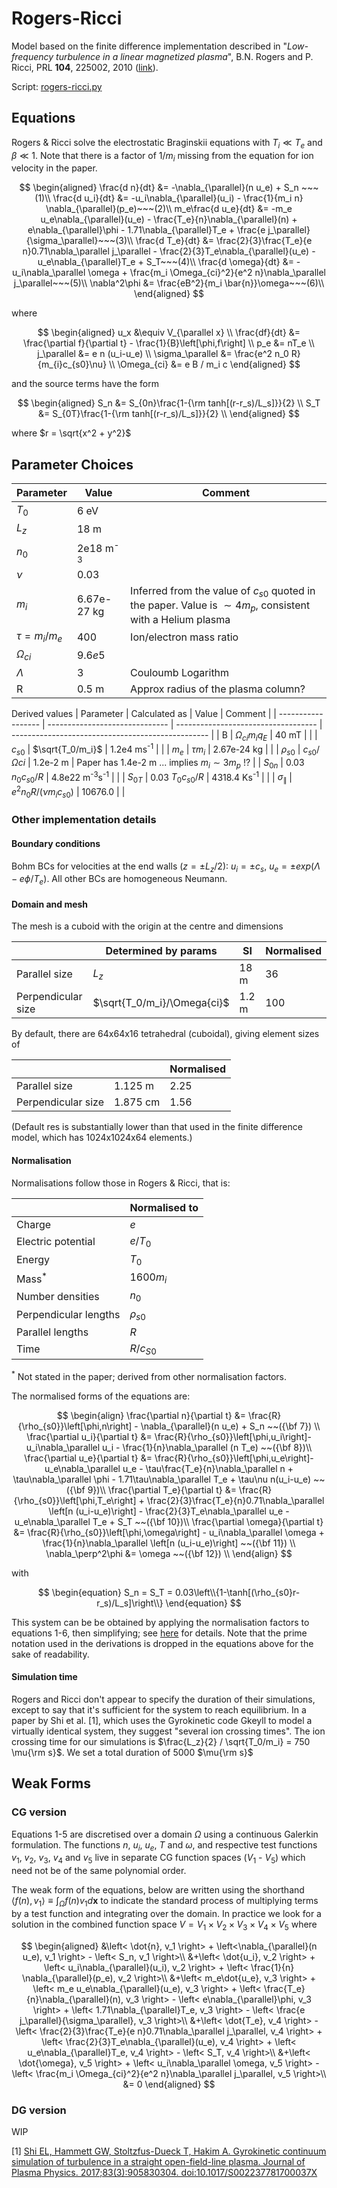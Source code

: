 # Rogers-Ricci

Model based on the finite difference implementation described in "*Low-frequency turbulence in a linear magnetized plasma*", B.N. Rogers and P. Ricci, PRL **104**, 225002, 2010 ([link](https://journals.aps.org/prl/abstract/10.1103/PhysRevLett.104.225002)).

Script: [rogers-ricci.py](../scripts/rogers-ricci.py)

## Equations

Rogers & Ricci solve the electrostatic Braginskii equations with $T_i \ll T_e$ and $\beta \ll 1$. Note that there is a factor of $1/m_i$ missing from the equation for ion velocity in the paper.

$$
\begin{aligned}
\frac{d n}{dt} &= -\nabla_{\parallel}(n u_e) + S_n ~~~(1)\\
\frac{d u_i}{dt} &= -u_i\nabla_{\parallel}(u_i) - \frac{1}{m_i n} \nabla_{\parallel}(p_e)~~~(2)\\
m_e\frac{d u_e}{dt} &= -m_e u_e\nabla_{\parallel}(u_e) - \frac{T_e}{n}\nabla_{\parallel}(n) + e\nabla_{\parallel}\phi - 1.71\nabla_{\parallel}T_e + \frac{e j_\parallel}{\sigma_\parallel}~~~(3)\\
\frac{d T_e}{dt} &= \frac{2}{3}\frac{T_e}{e n}0.71\nabla_\parallel j_\parallel - \frac{2}{3}T_e\nabla_{\parallel}(u_e) - u_e\nabla_{\parallel}T_e + S_T~~~(4)\\
\frac{d \omega}{dt} &= -u_i\nabla_\parallel \omega + \frac{m_i \Omega_{ci}^2}{e^2 n}\nabla_\parallel j_\parallel~~~(5)\\
\nabla^2\phi &= \frac{eB^2}{m_i \bar{n}}\omega~~~(6)\\
\end{aligned}
$$

where

$$
\begin{aligned}
u_x &\equiv V_{\parallel x} \\
\frac{df}{dt} &= \frac{\partial f}{\partial t} - \frac{1}{B}\left[\phi,f\right] \\
p_e &= nT_e \\
j_\parallel &= e n (u_i-u_e) \\
\sigma_\parallel &= \frac{e^2 n_0 R}{m_{i}c_{s0}\nu} \\
\Omega_{ci} &= e B / m_i c
\end{aligned}
$$

and the source terms have the form

$$
\begin{aligned}
S_n &= S_{0n}\frac{1-{\rm tanh[(r-r_s)/L_s]}}{2} \\
S_T &= S_{0T}\frac{1-{\rm tanh[(r-r_s)/L_s]}}{2} \\
\end{aligned}
$$

where $r = \sqrt{x^2 + y^2}$

## Parameter Choices

| Parameter      | Value               | Comment                                                                                                         |
| -------------- | ------------------- | --------------------------------------------------------------------------------------------------------------- |
| $T_0$          | 6 eV                |                                                                                                                 |
| $L_z$          | 18 m                |                                                                                                                 |
| $n_0$          | 2e18 m<sup>-3</sup> |                                                                                                                 |
| $\nu$          | 0.03                |                                                                                                                 |
| $m_i$          | 6.67e-27 kg         | Inferred from the value of $c_{s0}$ quoted in the paper. Value is $\sim 4 m_p$, consistent with a Helium plasma |
| $\tau=m_i/m_e$ | 400                 | Ion/electron mass ratio                                                                                         |
| $\Omega_{ci}$  | $9.6e5$             |                                                                                                                 |
| $\Lambda$      | 3                   | Couloumb Logarithm                                                                                              |
| R              | 0.5 m               | Approx radius of the plasma column?                                                                             |

Derived values
| Parameter          | Calculated as                  | Value                               | Comment                                           |
| ------------------ | ------------------------------ | ----------------------------------- | ------------------------------------------------- |
| B                  | $\Omega_{ci} m_i q_E$          | 40 mT                               |                                                   |
| $c_{s0}$           | $\sqrt{T_0/m_i}$               | 1.2e4 ms<sup>-1</sup>               |                                                   |
| $m_e$              | $\tau m_i$                     | 2.67e-24 kg                         |                                                   |
| $\rho_{s0}$        | $c_{s0}/\Omega{ci}$            | 1.2e-2 m                            | Paper has 1.4e-2 m ... implies $m_i\sim 3 m_p$ !? |
| $S_{0n}$           | 0.03 $n_0 c_{s0}/R$            | 4.8e22 m<sup>-3</sup>s<sup>-1</sup> |                                                   |
| $S_{0T}$           | 0.03 $T_0 c_{s0} / R$          | 4318.4 Ks<sup>-1</sup>              |                                                   |
| $\sigma_\parallel$ | $e^2 n_0 R / (\nu m_i c_{s0})$ | 10676.0                             |                                                   |

### Other implementation details

#### Boundary conditions
Bohm BCs for velocities at the end walls ($z = \pm L_z/2$): $u_i= \pm c_s$, $u_e=\pm exp(\Lambda - e\phi/T_e)$. All other BCs are homogeneous Neumann.


#### Domain and mesh

The mesh is a cuboid with the origin at the centre and dimensions

|                    | Determined by params        | SI    | Normalised |
| ------------------ | --------------------------- | ----- | ---------- |
| Parallel size      | $L_z$                       | 18 m  | 36         |
| Perpendicular size | $\sqrt{T_0/m_i}/\Omega{ci}$ | 1.2 m | 100        |

By default, there are 64x64x16 tetrahedral (cuboidal), giving element sizes of

|                    |          | Normalised |
| ------------------ | -------- | ---------- |
| Parallel size      | 1.125 m  | 2.25       |
| Perpendicular size | 1.875 cm | 1.56       |

(Default res is substantially lower than that used in the finite difference model, which has 1024x1024x64 elements.)

#### Normalisation

Normalisations follow those in Rogers & Ricci, that is:

|                       | Normalised to |
| --------------------- | ------------- |
| Charge                | $e$           |
| Electric potential    | $e/T_0$       |
| Energy                | $T_0$         |
| Mass<sup>*</sup>      | $1600 m_i$    |
| Number densities      | $n_0$         |
| Perpendicular lengths | $\rho_{s0}$   |
| Parallel lengths      | $R$           |
| Time                  | $R/c_{S0}$    |

<sup>*</sup> Not stated in the paper; derived from other normalisation factors.

The normalised forms of the equations are:

$$
\begin{align}
\frac{\partial n}{\partial t}   &= \frac{R}{\rho_{s0}}\left[\phi,n\right] - \nabla_{\parallel}(n u_e) + S_n  ~~({\bf 7}) \\
\frac{\partial u_i}{\partial t} &= \frac{R}{\rho_{s0}}\left[\phi,u_i\right]- u_i\nabla_\parallel u_i - \frac{1}{n}\nabla_\parallel (n T_e) ~~({\bf 8})\\
\frac{\partial u_e}{\partial t} &= \frac{R}{\rho_{s0}}\left[\phi,u_e\right]- u_e\nabla_\parallel u_e - \tau\frac{T_e}{n}\nabla_\parallel n + \tau\nabla_\parallel \phi - 1.71\tau\nabla_\parallel T_e + \tau\nu n(u_i-u_e)  ~~({\bf 9})\\
\frac{\partial T_e}{\partial t} &= \frac{R}{\rho_{s0}}\left[\phi,T_e\right] + \frac{2}{3}\frac{T_e}{n}0.71\nabla_\parallel \left[n (u_i-u_e)\right] - \frac{2}{3}T_e\nabla_\parallel u_e - u_e\nabla_\parallel T_e + S_T ~~({\bf 10})\\
\frac{\partial \omega}{\partial t} &= \frac{R}{\rho_{s0}}\left[\phi,\omega\right] - u_i\nabla_\parallel \omega + \frac{1}{n}\nabla_\parallel \left[n (u_i-u_e)\right] ~~({\bf 11}) \\
\nabla_\perp^2\phi &= \omega ~~({\bf 12}) \\
\end{align}
$$

with 

$$
\begin{equation}
S_n = S_T = 0.03\left\\{1-\tanh[(\rho_{s0}r-r_s)/L_s]\right\\}
\end{equation}
$$
<!-- 
where $\rho_{s0}$, $r_s$ and $Ls$ have the (SI) values listed in the tables above. -->
This system can be be obtained by applying the normalisation factors to equations 1-6, then simplifying; see [here](./details/rogers-ricci-3d-normalised.md) for details. Note that the prime notation used in the derivations is dropped in the equations above for the sake of readability.

#### Simulation time

Rogers and Ricci don't appear to specify the duration of their simulations, except to say that it's sufficient for the system to reach equilibrium.
In a paper by Shi et al. [1], which uses the Gyrokinetic code Gkeyll to model a virtually identical system, they suggest "several ion crossing times".
The ion crossing time for our simulations is $\frac{L_z}{2} / \sqrt{T_0/m_i} = 750 \mu{\rm s}$. We set a total duration of 5000 $\mu{\rm s}$

<!-- ## Example output

### CG version

<figure>
  <img src="media/a.gif" width="600">
  <figcaption></figcaption>
</figure>

### DG version

<figure>
  <img src="media/b.gif" width="600">
  <figcaption></figcaption>
</figure> -->

## Weak Forms

### CG version

Equations 1-5 are discretised over a domain $\Omega$ using a continuous Galerkin formulation.
The functions $n$, $u_i$, $u_e$, $T$ and $\omega$, and respective test functions $v_1$, $v_2$, $v_3$, $v_4$ and $v_5$ live in separate CG function spaces ($V_1$ - $V_5$) which need not be of the same polynomial order.

The weak form of the equations, below are written using the shorthand $\left< f(n), v_1 \right> \equiv \int_\Omega f(n) v_1 d\mathbf{x}$ to indicate the standard process of multiplying terms by a test function and integrating over the domain. In practice we look for a solution in the combined function space $V=V_1\times V_2\times V_3\times V_4\times V_5$ where

$$
\begin{aligned}
&\left< \dot{n}, v_1 \right> + \left<\nabla_{\parallel}(n u_e), v_1 \right> - \left< S_n, v_1 \right>\\
&+\left< \dot{u_i}, v_2 \right> + \left< u_i\nabla_{\parallel}(u_i), v_2 \right> + \left< \frac{1}{n} \nabla_{\parallel}(p_e), v_2 \right>\\
&+\left< m_e\dot{u_e}, v_3 \right> + \left< m_e u_e\nabla_{\parallel}(u_e), v_3 \right> + \left< \frac{T_e}{n}\nabla_{\parallel}(n), v_3 \right> - \left< e\nabla_{\parallel}\phi, v_3 \right> + \left< 1.71\nabla_{\parallel}T_e, v_3 \right> - \left< \frac{e j_\parallel}{\sigma_\parallel}, v_3 \right>\\
&+\left< \dot{T_e}, v_4 \right> - \left< \frac{2}{3}\frac{T_e}{e n}0.71\nabla_\parallel j_\parallel, v_4 \right> + \left< \frac{2}{3}T_e\nabla_{\parallel}(u_e), v_4 \right> + \left< u_e\nabla_{\parallel}T_e, v_4 \right> - \left< S_T, v_4 \right>\\
&+\left< \dot{\omega}, v_5 \right> + \left< u_i\nabla_\parallel \omega, v_5 \right> - \left< \frac{m_i \Omega_{ci}^2}{e^2 n}\nabla_\parallel j_\parallel, v_5 \right>\\
&= 0
\end{aligned}
$$

### DG version

WIP



\[1\] [Shi EL, Hammett GW, Stoltzfus-Dueck T, Hakim A. Gyrokinetic continuum simulation of turbulence in a straight open-field-line plasma. Journal of Plasma Physics. 2017;83(3):905830304. doi:10.1017/S002237781700037X](https://www.cambridge.org/core/journals/journal-of-plasma-physics/article/gyrokinetic-continuum-simulation-of-turbulence-in-a-straight-openfieldline-plasma/7E4273E83115F9ED55EDA393190D756F)